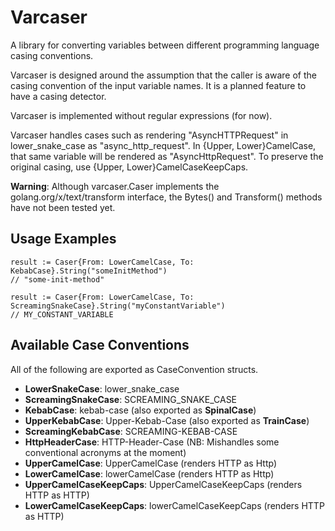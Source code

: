 Varcaser
========

A library for converting variables between different programming language casing
conventions.

Varcaser is designed around the assumption that the caller is aware of the casing
convention of the input variable names. It is a planned feature to have a casing
detector.

Varcaser is implemented without regular expressions (for now).

Varcaser handles cases such as rendering "AsyncHTTPRequest" in lower_snake_case
as "async_http_request". In {Upper, Lower}CamelCase, that same variable will be
rendered as "AsyncHttpRequest". To preserve the original casing, use
{Upper, Lower}CamelCaseKeepCaps.

**Warning**: Although varcaser.Caser implements the golang.org/x/text/transform
  interface, the Bytes() and Transform() methods have not been tested yet.

Usage Examples
--------------
```
result := Caser{From: LowerCamelCase, To: KebabCase}.String("someInitMethod")
// "some-init-method"

result := Caser{From: LowerCamelCase, To: ScreamingSnakeCase}.String("myConstantVariable")
// MY_CONSTANT_VARIABLE
```

Available Case Conventions
--------------------------

All of the following are exported as CaseConvention structs.

* **LowerSnakeCase**: lower_snake_case
* **ScreamingSnakeCase**: SCREAMING_SNAKE_CASE
* **KebabCase**: kebab-case  (also exported as **SpinalCase**)
* **UpperKebabCase**: Upper-Kebab-Case (also exported as **TrainCase**)
* **ScreamingKebabCase**: SCREAMING-KEBAB-CASE
* **HttpHeaderCase**: HTTP-Header-Case  (NB: Mishandles some conventional acronyms at the moment)
* **UpperCamelCase**: UpperCamelCase  (renders HTTP as Http)
* **LowerCamelCase**: lowerCamelCase  (renders HTTP as Http)
* **UpperCamelCaseKeepCaps**: UpperCamelCaseKeepCaps (renders HTTP as HTTP)
* **LowerCamelCaseKeepCaps**: lowerCamelCaseKeepCaps (renders HTTP as HTTP)
